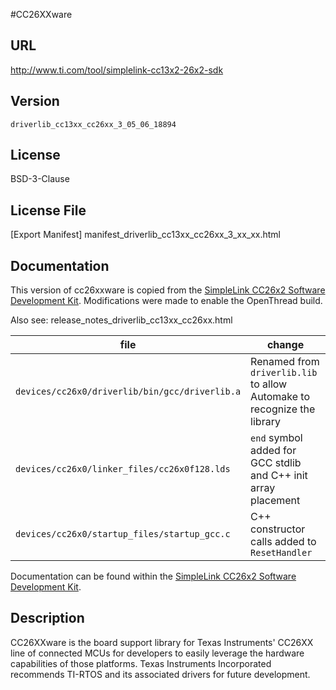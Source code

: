 #CC26XXware

## URL
http://www.ti.com/tool/simplelink-cc13x2-26x2-sdk

## Version
`driverlib_cc13xx_cc26xx_3_05_06_18894`

## License

BSD-3-Clause

## License File

[Export Manifest]  manifest_driverlib_cc13xx_cc26xx_3_xx_xx.html

## Documentation

This version of cc26xxware is copied from the [SimpleLink CC26x2 Software
Development Kit](http://www.ti.com/tool/simplelink-cc13x2-26x2-sdk). Modifications
were made to enable the OpenThread build.

Also see:  release_notes_driverlib_cc13xx_cc26xx.html

| file                                                 | change                                                                  |
|------------------------------------------------------|-------------------------------------------------------------------------|
| `devices/cc26x0/driverlib/bin/gcc/driverlib.a`        | Renamed from `driverlib.lib` to allow Automake to recognize the library |
| `devices/cc26x0/linker_files/cc26x0f128.lds`          | `end` symbol added for GCC stdlib and C++ init array placement          |
| `devices/cc26x0/startup_files/startup_gcc.c`          | C++ constructor calls added to `ResetHandler`                           |

Documentation can be found within the [SimpleLink CC26x2 Software Development
Kit](http://www.ti.com/tool/simplelink-cc13x2-26x2-sdk).

## Description

CC26XXware is the board support library for Texas Instruments' CC26XX line of
connected MCUs for developers to easily leverage the hardware capabilities of
those platforms. Texas Instruments Incorporated recommends TI-RTOS and its
associated drivers for future development.

